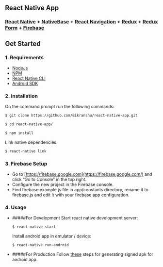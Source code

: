 
## React Native App

###  [React Native](https://facebook.github.io/react-native/docs/getting-started.html) + [NativeBase](http://nativebase.io/) + [React Navigation](https://github.com/react-community/react-navigation) + [Redux](http://redux.js.org) + [Redux Form](https://github.com/erikras/redux-form) + [Firebase](https://www.npmjs.com/package/firebase) 


## Get Started

### 1. Requirements

* [NodeJs](https://nodejs.org/en/)
* [NPM](https://www.npmjs.com/)
* [React Native CLI](https://facebook.github.io/react-native/docs/getting-started.html)
* [Android SDK](https://developer.android.com/studio/index.html)

### 2. Installation

On the command prompt run the following commands:

```sh
$ git clone https://github.com/Bikranshu/react-native-app.git

$ cd react-native-app/

$ npm install
```
Link native dependencies:
```sh
$ react-native link
```

### 3. Firebase Setup

- Go to [https://firebase.google.com](https://firebase.google.com/) and click “Go to Console” in the top right.
- Configure the new project in the Firebase console.
- Find firebase.example.js file in app/constants directory, rename it to firebase.js and edit it with your firebase app configuration.

### 4. Usage
* #####For Development
    Start react native development server:
    ```sh
    $ react-native start
    ```
    Install android app in emulator / device:
    ```sh
    $ react-native run-android
    ```
* #####For Production
    Follow [these](https://facebook.github.io/react-native/docs/signed-apk-android.html) steps for generating signed apk for android app.